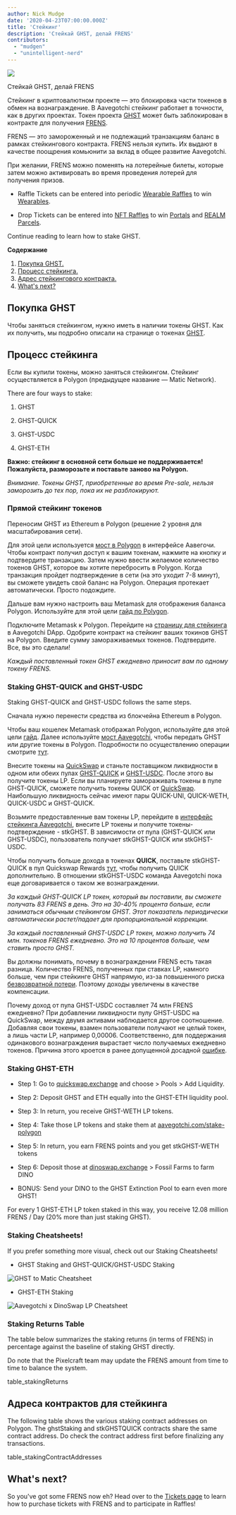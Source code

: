 ```yaml
---
author: Nick Mudge
date: '2020-04-23T07:00:00.000Z'
title: 'Стейкинг'
description: 'Стейкай GHST, делай FRENS'
contributors:
  - "mudgen"
  - "unintelligent-nerd"
---
```



<div class="headerImageContainer">
<img class="headerImage" src="/staking/staking.png">
<p class="headerImageText">Стейкай GHST, делай FRENS</p>
</div>

Стейкинг в криптовалютном проекте — это блокировка части токенов в обмен на вознаграждение. В Aavegotchi стейкинг работает в точности, как в других проектах. Токен проекта [GHST](/posts/ghst) может быть заблокирован в контракте для получения [FRENS](/posts/glossary#frens).

FRENS — это замороженный и не подлежащий транзакциям баланс в рамках стейкингового контракта. FRENS нельзя купить. Их выдают в качестве поощрения комьюнити за вклад в общее развитие Aavegotchi.

При желании, FRENS можно поменять на лотерейные билеты, которые затем можно активировать во время проведения лотерей для получения призов.

* Raffle Tickets can be entered into periodic [Wearable Raffles](/tickets) to win [Wearables](/wearables).

* Drop Tickets can be entered into [NFT Raffles](/tickets) to win [Portals](/portals) and [REALM Parcels](/metaverse).

Continue reading to learn how to stake GHST.

<div class="contentsBox">

**Содержание**

<ol>
<li><a href=#purchasing-ghst>Покупка GHST.</a></li>
<li><a href=#how-to-stake>Процесс стейкинга.</a></li>
<li><a href=#staking-contract-addresses>Адрес стейкингового контракта.</a></li>
<li><a href=#what-s-next->What's next?</a></li>
</ol>

</div>

## Покупка GHST
Чтобы заняться стейкингом, нужно иметь в наличии токены GHST. Как их получить, мы подробно описали на странице о токенах [GHST](/posts/ghst).

## Процесс стейкинга
Если вы купили токены, можно заняться стейкингом. Стейкинг осуществляется в Polygon (предыдущее название — Matic Network).

There are four ways to stake:

1. GHST

2. GHST-QUICK

3. GHST-USDC

4. GHST-ETH

**Важно: стейкинг в основной сети больше не поддерживается! Пожалуйста, разморозьте и поставьте заново на Polygon.**

*Внимание. Токены GHST, приобретенные во время Pre-sale, нельзя заморозить до тех пор, пока их не разблокируют.*

### Прямой стейкинг токенов

Переносим GHST из Ethereum в Polygon (решение 2 уровня для масштабирования сети).

Для этой цели используется [мост в Polygon](https://aavegotchi.com/bridge) в интерфейсе Аавегочи. Чтобы контракт получил доступ к вашим токенам, нажмите на кнопку и подтвердите транзакцию. Затем нужно ввести желаемое количество токенов GHST, которое вы хотите перебросить в Polygon. Когда транзакция пройдет подтверждение в сети (на это уходит 7-8 минут), вы сможете увидеть свой баланс на Polygon. Операция протекает автоматически. Просто подождите.

Дальше вам нужно настроить ваш Metamask для отображения баланса Polygon. Используйте для этой цели [гайд по Polygon](/polygon).

Подключите Metamask к Polygon. Перейдите на [страницу для стейкинга](https://aavegotchi.com/stake-polygon) в Aavegotchi DApp. Одобрите контракт на стейкинг ваших токинов GHST на Polygon. Введите сумму замораживаемых токенов. Подтвердите. Все, вы это сделали!

*Каждый поставленный токен GHST ежедневно приносит вам по одному токену FRENS.*

### Staking GHST-QUICK and GHST-USDC

Staking GHST-QUICK and GHST-USDC follows the same steps.

Сначала нужно перенести средства из блокчейна Ethereum в Polygon.

Чтобы ваш кошелек Metamask отображал Polygon, используйте для этой цели [гайд](/polygon). Далее используйте [мост Aavegotchi](https://aavegotchi.com/bridge), чтобы передать GHST или другие токены в Polygon. Подробности по осуществлению операции смотрите [тут](/matokens).

Внесите токены на [QuickSwap](https://quickswap.exchange) и станьте поставщиком ликвидности в одном или обеих пулах [GHST-QUICK](https://info.quickswap.exchange/pair/0x8b1fd78ad67c7da09b682c5392b65ca7caa101b9) и [GHST-USDC](https://info.quickswap.exchange/pair/0x096c5ccb33cfc5732bcd1f3195c13dbefc4c82f4). После этого вы получите токены LP. Если вы планируете замораживать токены в пуле GHST-QUICK, сможете получить токены QUICK от [QuickSwap](https://quickswap.exchange). Наибольшую ликвидность сейчас имеют пары QUICK-UNI, QUICK-WETH, QUICK-USDC и GHST-QUICK.

Возьмите предоставленные вам токены LP, перейдите в [интерфейс стейкинга Aavegotchi](https://aavegotchi.com/stake-polygon), внесите LP токены и получите токены-подтверждение - stkGHST. В зависимости от пула (GHST-QUICK или GHST-USDC), пользователь получает stkGHST-QUICK или stkGHST-USDC.

Чтобы получить больше дохода в токенах **QUICK**, поставьте stkGHST-QUICK в пул Quickswap Rewards [тут](https://quickswap.exchange/#/quick), чтобы получить QUICK дополнительно.  В отношении stkGHST-USDC команда Aavegotchi пока еще договаривается о таком же вознаграждении.

*За каждый GHST-QUICK LP токен, который вы поставили, вы сможете получать 83 FRENS в день. Это на 30-40% процента больше, если заниматься обычным стейкингом GHST. Этот показатель периодически автоматически растет/падает для пропорциональной коррекции.*

*За каждый поставленный GHST-USDC LP токен, можно получить 74 млн. токенов FRENS ежедневно. Это на 10 процентов больше, чем ставить просто GHST.*

Вы должны понимать, почему в вознаграждении FRENS есть такая разница. Количество FRENS, полученных при ставках LP, намного больше, чем при стейкинге GHST напрямую, из-за повышенного риска [безвозвратной потери](/glossary#impermanent-loss). Поэтому доходы увеличены в качестве компенсации.

Почему доход от пула GHST-USDC составляет 74 млн FRENS ежедневно? При добавлении ликвидности пулу GHST-USDC на QuickSwap, между двумя активами наблюдается другое соотношение. Добавляя свои токены, взамен пользователи получают не целый токен, а лишь части LP, например 0,00006. Соответственно, для поддержания одинакового вознаграждения вырастает число получаемых ежедневно токенов. Причина этого кроется в ранее допущенной досадной [ошибке](https://twitter.com/coderdannn/status/1362423402871447554).

### Staking GHST-ETH

* Step 1: Go to [quickswap.exchange](https://quickswap.exchange/) and choose > Pools > Add Liquidity.

* Step 2: Deposit GHST and ETH equally into the GHST-ETH liquidity pool.

* Step 3: In return, you receive GHST-WETH LP tokens.

* Step 4: Take those LP tokens and stake them at [aavegotchi.com/stake-polygon](https://aavegotchi.com/stake-polygon)

* Step 5: In return, you earn FRENS points and you get stkGHST-WETH tokens

* Step 6: Deposit those at [dinoswap.exchange](https://dinoswap.exchange/) > Fossil Farms to farm DINO

* BONUS: Send your DINO to the GHST Extinction Pool to earn even more GHST!

For every 1 GHST-ETH LP token staked in this way, you receive 12.08 million FRENS / Day (20% more than just staking GHST).

### Staking Cheatsheets!

If you prefer something more visual, check out our Staking Cheatsheets!

* GHST Staking and GHST-QUICK/GHST-USDC Staking

<img class = "bodyImage" src = "/staking/GHST-to-Matic-Cheatsheet.png" alt = "GHST to Matic Cheatsheet" />

* GHST-ETH Staking

<img class = "bodyImage" src = "/staking/aavegotchi-dinoswap-lp-cheatsheet.png" alt = "Aavegotchi x DinoSwap LP Cheatsheet" />

### Staking Returns Table

The table below summarizes the staking returns (in terms of FRENS) in percentage against the baseline of staking GHST directly.

Do note that the Pixelcraft team may update the FRENS amount from time to time to balance the system.

table_stakingReturns

## Адреса контрактов для стейкинга

The following table shows the various staking contract addresses on Polygon. The ghstStaking and stkGHSTQUICK contracts share the same contract address. Do check the contract address first before finalizing any transactions.

table_stakingContractAddresses

## What's next?

So you've got some FRENS now eh? Head over to the [Tickets page](/tickets) to learn how to purchase tickets with FRENS and to participate in Raffles!